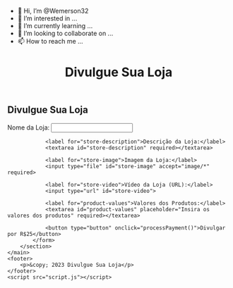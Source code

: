 - 👋 Hi, I’m @Wemerson32
- 👀 I’m interested in ...
- 🌱 I’m currently learning ...
- 💞️ I’m looking to collaborate on ...
- 📫 How to reach me ...

<!---
Wemerson32/Wemerson32 is a ✨ special ✨ repository because its `README.md` (this file) appears on your GitHub profile.
You can click the Preview link to take a look at your changes.
--->
<!DOCTYPE html>
<html lang="pt-br">
<head>
    <meta charset="UTF-8">
    <meta name="viewport" content="width=device-width, initial-scale=1.0">
    <link rel="stylesheet" href="style.css">
    <title>Divulgue Sua Loja</title>
</head>
<body>
    <header>
        <h1>Divulgue Sua Loja</h1>
    </header>
    <main>
        <section id="form-section">
            <h2>Divulgue Sua Loja</h2>
            <form id="store-form">
                <label for="store-name">Nome da Loja:</label>
                <input type="text" id="store-name" required>

                <label for="store-description">Descrição da Loja:</label>
                <textarea id="store-description" required></textarea>

                <label for="store-image">Imagem da Loja:</label>
                <input type="file" id="store-image" accept="image/*" required>

                <label for="store-video">Vídeo da Loja (URL):</label>
                <input type="url" id="store-video">

                <label for="product-values">Valores dos Produtos:</label>
                <textarea id="product-values" placeholder="Insira os valores dos produtos" required></textarea>

                <button type="button" onclick="processPayment()">Divulgar por R$25</button>
            </form>
        </section>
    </main>
    <footer>
        <p>&copy; 2023 Divulgue Sua Loja</p>
    </footer>
    <script src="script.js"></script>
</body>
</html>
